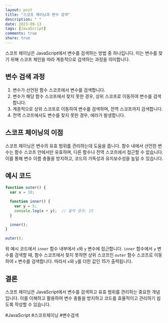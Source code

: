 ```yaml
---
layout: post
title: "스코프 체이닝과 변수 검색"
description: " "
date: 2023-09-13
tags: [JavaScript]
comments: true
share: true
---
```


스코프 체이닝은 JavaScript에서 변수를 검색하는 방법 중 하나입니다. 이는 변수를 찾기 위해 스코프 체인을 따라 계층적으로 검색하는 과정을 의미합니다.

## 변수 검색 과정

1. 변수가 선언된 함수 스코프에서 변수를 검색합니다.
2. 변수가 해당 함수 스코프에서 찾지 못한 경우, 상위 스코프로 이동하여 변수를 검색합니다.
3. 계층적으로 상위 스코프로 이동하여 변수를 검색하며, 전역 스코프까지 검색합니다.
4. 전역 스코프에서도 변수를 찾지 못한 경우, 에러가 발생합니다.

## 스코프 체이닝의 이점

스코프 체이닝은 변수의 유효 범위를 관리하는데 도움을 줍니다. 함수 내에서 선언한 변수는 함수 스코프 안에서만 유효하며, 다른 함수나 전역 스코프에서 접근할 수 없습니다. 이를 통해 변수 이름 충돌을 방지하고, 코드의 가독성과 유지보수성을 높일 수 있습니다.

## 예시 코드

```javascript
function outer() {
  var x = 10;

  function inner() {
    var y = 5;
    console.log(x + y);  // 출력 결과: 15
  }

  inner();
}

outer();
```

위 예시 코드에서 `inner` 함수 내부에서 `x`와 `y` 변수에 접근합니다. `inner` 함수에서 `y` 변수를 검색할 때, 함수 스코프에서 찾지 못하면 상위 스코프인 `outer` 함수 스코프로 이동하여 `x` 변수를 검색합니다. 따라서 `x`와 `y`를 더한 값인 15가 출력됩니다.

## 결론

스코프 체이닝은 JavaScript에서 변수를 검색하고 유효 범위를 관리하는 중요한 개념입니다. 이를 이해하고 활용하여 변수 충돌을 방지하고 코드를 효율적이고 관리하기 쉽도록 작성할 수 있습니다.

#JavaScript #스코프체이닝 #변수검색